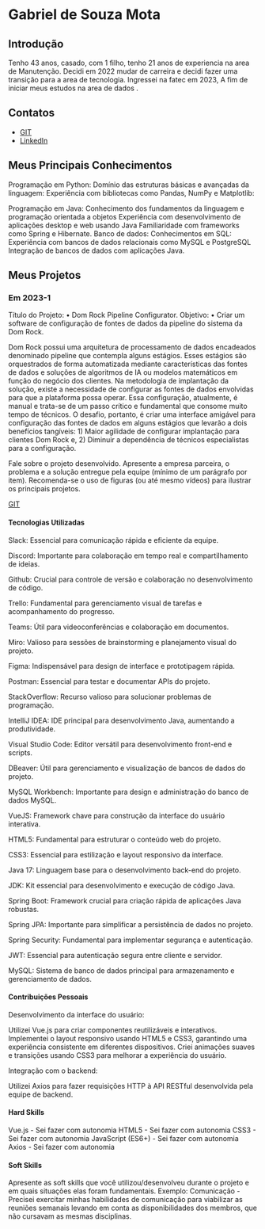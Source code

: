 # Gabriel de Souza Mota
## Introdução

Tenho 43 anos, casado, com 1 filho, tenho 21 anos de experiencia na area de Manutenção. 
Decidi em 2022 mudar de carreira e decidi fazer uma transição para a area de tecnologia. Ingressei 
na fatec em 2023, A fim de iniciar meus estudos na area de dados .




## Contatos
* [GIT](https://github.com/gabmota8)
* [LinkedIn](https://www.linkedin.com/in/gabriel-mota-4a0816a0/)

## Meus Principais Conhecimentos
 Programação em Python:
   Domínio das estruturas básicas e avançadas da linguagem:
   Experiência com bibliotecas como Pandas, NumPy e Matplotlib:

 Programação em Java:
   Conhecimento dos fundamentos da linguagem e programação orientada a objetos
   Experiência com desenvolvimento de aplicações desktop e web usando Java
   Familiaridade com frameworks como Spring e Hibernate.
Banco de dados:
  Conhecimentos em SQL:
   Experiência com bancos de dados relacionais como MySQL e PostgreSQL
   Integração de bancos de dados com aplicações Java.


## Meus Projetos

### Em 2023-1

Título do Projeto:
•
Dom Rock Pipeline Configurator.
Objetivo:
•
Criar um software de configuração de fontes de dados da pipeline do sistema da Dom Rock.

Dom Rock possui uma arquitetura de processamento de dados encadeados denominado pipeline que contempla alguns estágios. Esses estágios são orquestrados de forma automatizada mediante características das fontes de dados e soluções de algoritmos de IA ou modelos matemáticos em função do negócio dos clientes. Na metodologia de implantação da solução, existe a necessidade de configurar as fontes de dados envolvidas para que a plataforma possa operar. Essa configuração, atualmente, é manual e trata-se de um passo crítico e fundamental que consome muito tempo de técnicos. O desafio, portanto, é criar uma interface amigável para configuração das fontes de dados em alguns estágios que levarão a dois benefícios tangíveis:
1)
Maior agilidade de configurar implantação para clientes Dom Rock e,
2)
Diminuir a dependência de técnicos especialistas para a configuração.


Fale sobre o projeto desenvolvido. Apresente a empresa parceira, o problema e a solução entregue pela equipe (mínimo de um parágrafo por item). Recomenda-se o uso de figuras (ou até mesmo vídeos) para ilustrar os principais projetos.

[GIT](https://github.com/wiz-fatec/dom-rock-pipeline-configurator)

#### Tecnologias Utilizadas

Slack: Essencial para comunicação rápida e eficiente da equipe.

Discord: Importante para colaboração em tempo real e compartilhamento de ideias.

Github: Crucial para controle de versão e colaboração no desenvolvimento de código.

Trello: Fundamental para gerenciamento visual de tarefas e acompanhamento do progresso.

Teams: Útil para videoconferências e colaboração em documentos.

Miro: Valioso para sessões de brainstorming e planejamento visual do projeto.

Figma: Indispensável para design de interface e prototipagem rápida.

Postman: Essencial para testar e documentar APIs do projeto.

StackOverflow: Recurso valioso para solucionar problemas de programação.

IntelliJ IDEA: IDE principal para desenvolvimento Java, aumentando a produtividade.

Visual Studio Code: Editor versátil para desenvolvimento front-end e scripts.

DBeaver: Útil para gerenciamento e visualização de bancos de dados do projeto.

MySQL Workbench: Importante para design e administração do banco de dados MySQL.

VueJS: Framework chave para construção da interface do usuário interativa.

HTML5: Fundamental para estruturar o conteúdo web do projeto.

CSS3: Essencial para estilização e layout responsivo da interface.

Java 17: Linguagem base para o desenvolvimento back-end do projeto.

JDK: Kit essencial para desenvolvimento e execução de código Java.

Spring Boot: Framework crucial para criação rápida de aplicações Java robustas.

Spring JPA: Importante para simplificar a persistência de dados no projeto.

Spring Security: Fundamental para implementar segurança e autenticação.

JWT: Essencial para autenticação segura entre cliente e servidor.

MySQL: Sistema de banco de dados principal para armazenamento e gerenciamento de dados.


#### Contribuições Pessoais

Desenvolvimento da interface do usuário:

Utilizei Vue.js para criar componentes reutilizáveis e interativos.
Implementei o layout responsivo usando HTML5 e CSS3, garantindo uma experiência consistente em diferentes dispositivos.
Criei animações suaves e transições usando CSS3 para melhorar a experiência do usuário.


Integração com o backend:

Utilizei Axios para fazer requisições HTTP à API RESTful desenvolvida pela equipe de backend.


#### Hard Skills

Vue.js - Sei fazer com autonomia
HTML5 - Sei fazer com autonomia
CSS3 - Sei fazer com autonomia
JavaScript (ES6+) - Sei fazer com autonomia
Axios - Sei fazer com autonomia



#### Soft Skills
Apresente as soft skills que você utilizou/desenvolveu durante o projeto e em quais situações elas foram fundamentais. Exemplo: Comunicação - Precisei exercitar minhas habilidades de comunicação para viabilizar as reuniões semanais levando em conta as disponibilidades dos membros, que não cursavam as mesmas disciplinas.








